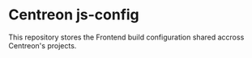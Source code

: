 # Centreon js-config

This repository stores the Frontend build configuration shared accross Centreon's projects.
